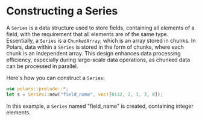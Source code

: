 # Constructing a Series

A `Series` is a data structure used to store fields, containing all elements of a field, with the requirement that all elements are of the same type. Essentially, a `Series` is a `ChunkedArray`, which is an array stored in chunks. In Polars, data within a `Series` is stored in the form of chunks, where each chunk is an independent array. This design enhances data processing efficiency, especially during large-scale data operations, as chunked data can be processed in parallel.

Here's how you can construct a `Series`:

```rust
use polars::prelude::*;
let s = Series::new("field_name", vec![0i32, 2, 1, 3, 8]);
```

In this example, a `Series` named "field_name" is created, containing integer elements.